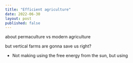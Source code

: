 ```yaml
---
title: "Efficient agriculture"
date: 2022-06-30
layout: post
published: false
---
```



about permaculture vs modern agriculture


but vertical farms are gonna save us right?
 - Not making using the free energy from the sun, but using  
